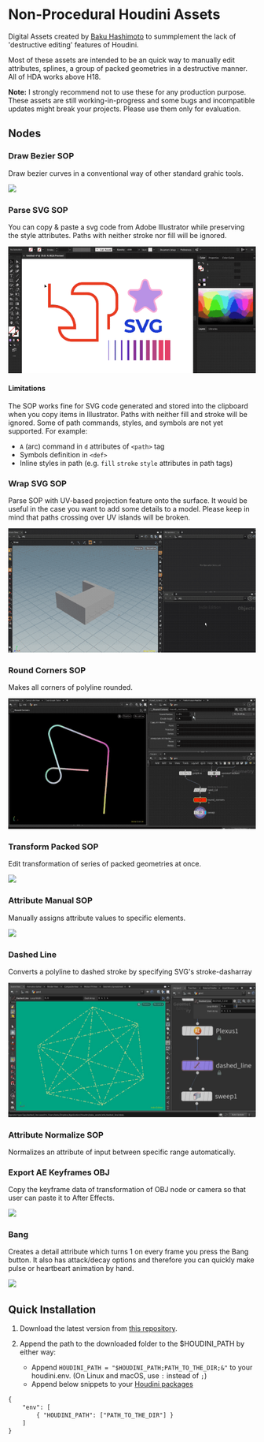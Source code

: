 # Non-Procedural Houdini Assets

Digital Assets created by [Baku Hashimoto](https://baku89.com) to summplement the lack of 'destructive editing' features of Houdini.

Most of these assets are intended to be an quick way to manually edit attributes, splines, a group of packed geometries in a destructive manner. All of HDA works above H18.

**Note:** I strongly recommend not to use these for any production purpose. These assets are still working-in-progress and some bugs and incompatible updates might break your projects. Please use them only for evaluation.

## Nodes

### Draw Bezier SOP

Draw bezier curves in a conventional way of other standard grahic tools.

![](./previews/draw_bezier.gif)

<!--
### Draw Polyline SOP

Similar to Draw Bezier SOP but only can draw polylines. Instead, the SOP can draw over and modify the input polylines and also allows multiple vertices per point. (This is especially buggy)
-->

### Parse SVG SOP

You can copy & paste a svg code from Adobe Illustrator while preserving the style attributes.
Paths with neither stroke nor fill will be ignored.

![](./previews/parse_svg.gif)

#### Limitations

The SOP works fine for SVG code generated and stored into the clipboard when you copy items in Illustrator. Paths with neither fill and stroke will be ignored. Some of path commands, styles, and symbols are not yet supported. For example:

- `A` (arc) command in `d` attributes of `<path>` tag
- Symbols definition in `<def>`
- Inline styles in path (e.g. `fill` `stroke` `style` attributes in path tags)

### Wrap SVG SOP

Parse SOP with UV-based projection feature onto the surface. It would be useful in the case you want to add some details to a model. Please keep in mind that paths crossing over UV islands will be broken.

![](./previews/wrap_svg.gif)

### Round Corners SOP

Makes all corners of polyline rounded.

![](./previews/round_corners.gif)

### Transform Packed SOP

Edit transformation of series of packed geometries at once.

![](./previews/transform_packed.gif)

### Attribute Manual SOP

Manually assigns attribute values to specific elements.

![](./previews/attrib_manual.gif)

### Dashed Line

Converts a polyline to dashed stroke by specifying SVG's stroke-dasharray

![](./previews/dashed_line.jpg)

### Attribute Normalize SOP

Normalizes an attribute of input between specific range automatically.

### Export AE Keyframes OBJ

Copy the keyframe data of transformation of OBJ node or camera so that user can paste it to After Effects.

![](./previews/export_ae_keyframes.gif)

### Bang

Creates a detail attribute which turns 1 on every frame you press the Bang button. It also has attack/decay options and therefore you can quickly make pulse or heartbeart animation by hand.

![](./previews/bang.gif)

## Quick Installation

1. Download the latest version from [this repository](https://github.com/baku89/baku-hda/archive/main.zip).
1. Append the path to the downloaded folder to the \$HOUDINI_PATH by either way:

   - Append `HOUDINI_PATH = "$HOUDINI_PATH;PATH_TO_THE_DIR;&"` to your houdini.env. (On Linux and macOS, use `:` instead of `;`)
   - Append below snippets to your [Houdini packages](https://www.sidefx.com/docs/houdini/ref/plugins.html)

```
{
	"env": [
		{ "HOUDINI_PATH": ["PATH_TO_THE_DIR"] }
	]
}
```
